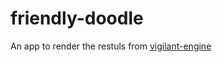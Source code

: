 # friendly-doodle

An app to render the restuls from [vigilant-engine](https://github.com/gillchristian/vigilant-engine)

